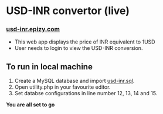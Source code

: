 # USD-INR convertor (live)
### [usd-inr.epizy.com](http://usd-inr.epizy.com)
- This web app displays the price of INR equivalent to 1USD
- User needs to login to view the USD-INR conversion.

## To run in local machine
1. Create a MySQL database and import [usd-inr.sql](usd-inr.sql).
2. Open utility.php in your favourite editor.
3. Set databse configurations in line number 12, 13, 14 and 15.

**You are all set to go**